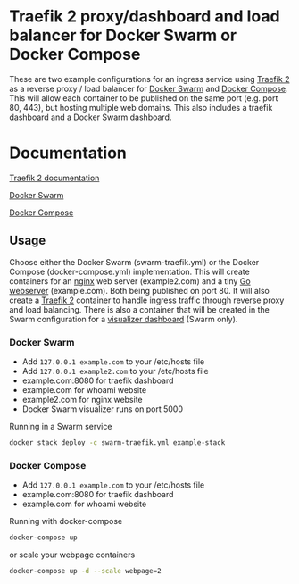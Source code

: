 # Traefik 2 proxy/dashboard and load balancer for Docker Swarm or Docker Compose
These are two example configurations for an ingress service using [Traefik 2](https://containo.us/traefik/) as a reverse proxy / load balancer for [Docker Swarm](https://docs.docker.com/engine/swarm/) and [Docker Compose](https://docs.docker.com/compose/). This will allow each container to be published on the same port (e.g. port 80, 443), but hosting multiple web domains. This also includes a traefik dashboard and a Docker Swarm dashboard.

# Documentation
[Traefik 2 documentation](https://docs.traefik.io/v2.4/providers/docker/#docker-swarm-mode)

[Docker Swarm](https://docs.docker.com/engine/swarm/)

[Docker Compose](https://docs.docker.com/compose/)

## Usage
Choose either the Docker Swarm (swarm-traefik.yml) or the Docker Compose (docker-compose.yml) implementation. This will create containers for an [nginx](https://hub.docker.com/_/nginx) web server (example2.com) and a tiny [Go webserver](https://hub.docker.com/r/containous/whoami/dockerfile) (example.com). Both being published on port 80. It will also create a [Traefik 2](https://hub.docker.com/_/traefik) container to handle ingress traffic through reverse proxy and load balancing. There is also a container that will be created in the Swarm configuration for a [visualizer dashboard](https://hub.docker.com/r/dockersamples/visualizer) (Swarm only). 

### Docker Swarm
* Add ```127.0.0.1 example.com``` to your /etc/hosts file
* Add ```127.0.0.1 example2.com``` to your /etc/hosts file
* example.com:8080 for traefik dashboard
* example.com for whoami website
* example2.com for nginx website
* Docker Swarm visualizer runs on port 5000

Running in a Swarm service
```bash
docker stack deploy -c swarm-traefik.yml example-stack
```

### Docker Compose
* Add ```127.0.0.1 example.com``` to your /etc/hosts file
* example.com:8080 for traefik dashboard
* example.com for whoami website

Running with docker-compose
```bash
docker-compose up
```
or scale your webpage containers
```bash
docker-compose up -d --scale webpage=2
```